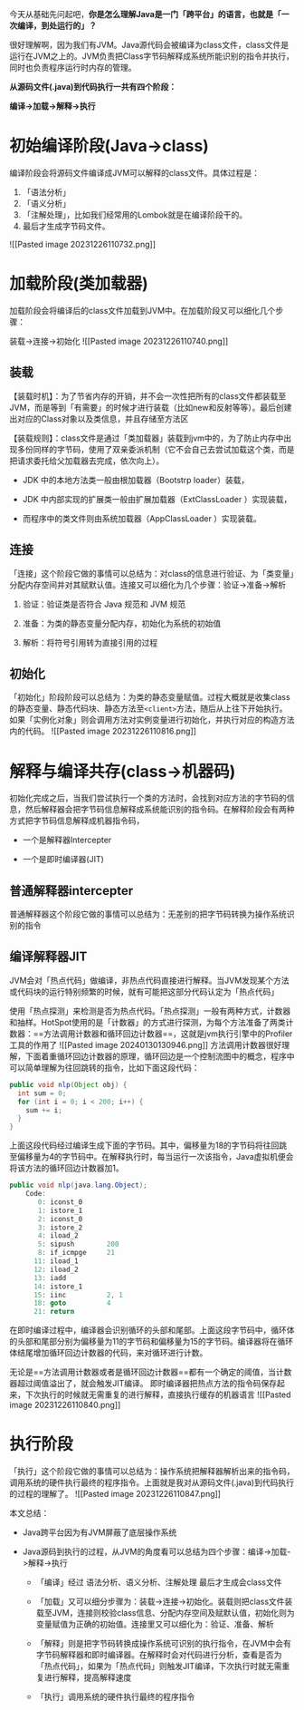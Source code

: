 今天从基础先问起吧，**你是怎么理解Java是一门「跨平台」的语言，也就是「一次编译，到处运行的」？**

很好理解啊，因为我们有JVM。Java源代码会被编译为class文件，class文件是运行在JVM之上的。JVM负责把Class字节码解释成系统所能识别的指令并执行，同时也负责程序运行时内存的管理。

**从源码文件(.java)到代码执行一共有四个阶段：**

**编译->加载->解释->执行**

# 初始编译阶段(Java->class)

编译阶段会将源码文件编译成JVM可以解释的class文件。具体过程是：
1. 「语法分析」
2. 「语义分析」
3. 「注解处理」，比如我们经常用的Lombok就是在编译阶段干的。
4. 最后才生成字节码文件。
    
![[Pasted image 20231226110732.png]]

# 加载阶段(类加载器)

加载阶段会将编译后的class文件加载到JVM中。在加载阶段又可以细化几个步骤：

装载->连接->初始化
![[Pasted image 20231226110740.png]]

## 装载

【装载时机】：为了节省内存的开销，并不会一次性把所有的class文件都装载至JVM，而是等到「有需要」的时候才进行装载（比如new和反射等等）。最后创建出对应的Class对象以及类信息，并且存储至方法区

【装载规则】：class文件是通过「类加载器」装载到jvm中的，为了防止内存中出现多份同样的字节码，使用了双亲委派机制（它不会自己去尝试加载这个类，而是把请求委托给父加载器去完成，依次向上）。

- JDK 中的本地方法类一般由根加载器（Bootstrp loader）装载，
    
- JDK 中内部实现的扩展类一般由扩展加载器（ExtClassLoader ）实现装载，
    
- 而程序中的类文件则由系统加载器（AppClassLoader ）实现装载。
    

## 连接

「连接」这个阶段它做的事情可以总结为：对class的信息进行验证、为「类变量」分配内存空间并对其赋默认值。连接又可以细化为几个步骤：验证->准备->解析

1. 验证：验证类是否符合 Java 规范和 JVM 规范
    
2. 准备：为类的静态变量分配内存，初始化为系统的初始值
    
3. 解析：将符号引用转为直接引用的过程
    

## 初始化

「初始化」阶段阶段可以总结为：为类的静态变量赋值。过程大概就是收集class的静态变量、静态代码块、静态方法至`<client>`方法，随后从上往下开始执行。如果「实例化对象」则会调用方法对实例变量进行初始化，并执行对应的构造方法内的代码。
![[Pasted image 20231226110816.png]]
# 解释与编译共存(class->机器码)

初始化完成之后，当我们尝试执行一个类的方法时，会找到对应方法的字节码的信息，然后解释器会把字节码信息解释成系统能识别的指令码。在解释阶段会有两种方式把字节码信息解释成机器指令码，

- 一个是解释器Intercepter
    
- 一个是即时编译器(JIT)

## 普通解释器intercepter

普通解释器这个阶段它做的事情可以总结为：无差别的把字节码转换为操作系统识别的指令

## 编译解释器JIT

JVM会对「热点代码」做编译，非热点代码直接进行解释。当JVM发现某个方法或代码块的运行特别频繁的时候，就有可能把这部分代码认定为「热点代码」

使用「热点探测」来检测是否为热点代码。「热点探测」一般有两种方式，计数器和抽样。HotSpot使用的是「计数器」的方式进行探测，为每个方法准备了两类计数器：==方法调用计数器和循环回边计数器==，这就是jvm执行引擎中的Profiler工具的作用了
![[Pasted image 20240130130946.png]]
方法调用计数器很好理解，下面着重循环回边计数器的原理，循环回边是一个控制流图中的概念，程序中可以简单理解为往回跳转的指令，比如下面这段代码：
```java
public void nlp(Object obj) {
  int sum = 0;
  for (int i = 0; i < 200; i++) {
    sum += i;
  }
}
```

上面这段代码经过编译生成下面的字节码。其中，偏移量为18的字节码将往回跳至偏移量为4的字节码中。在解释执行时，每当运行一次该指令，Java虚拟机便会将该方法的循环回边计数器加1。
```java
public void nlp(java.lang.Object);
    Code:
       0: iconst_0
       1: istore_1
       2: iconst_0
       3: istore_2
       4: iload_2
       5: sipush        200
       8: if_icmpge     21
      11: iload_1
      12: iload_2
      13: iadd
      14: istore_1
      15: iinc          2, 1
      18: goto          4
      21: return
```

在即时编译过程中，编译器会识别循环的头部和尾部。上面这段字节码中，循环体的头部和尾部分别为偏移量为11的字节码和偏移量为15的字节码。编译器将在循环体结尾增加循环回边计数器的代码，来对循环进行计数。

无论是==方法调用计数器或者是循环回边计数器==都有一个确定的阈值，当计数器超过阈值溢出了，就会触发JIT编译。
即时编译器把热点方法的指令码保存起来，下次执行的时候就无需重复的进行解释，直接执行缓存的机器语言
![[Pasted image 20231226110840.png]]


# 执行阶段

「执行」这个阶段它做的事情可以总结为：操作系统把解释器解析出来的指令码，调用系统的硬件执行最终的程序指令。上面就是我对从源码文件(.java)到代码执行的过程的理解了。
![[Pasted image 20231226110847.png]]

本文总结：

- Java跨平台因为有JVM屏蔽了底层操作系统
    
- Java源码到执行的过程，从JVM的角度看可以总结为四个步骤：编译->加载->解释->执行
    
    - 「编译」经过 语法分析、语义分析、注解处理 最后才生成会class文件
        
    - 「加载」又可以细分步骤为：装载->连接->初始化。装载则把class文件装载至JVM，连接则校验class信息、分配内存空间及赋默认值，初始化则为变量赋值为正确的初始值。连接里又可以细化为：验证、准备、解析
        
    - 「解释」则是把字节码转换成操作系统可识别的执行指令，在JVM中会有字节码解释器和即时编译器。在解释时会对代码进行分析，查看是否为「热点代码」，如果为「热点代码」则触发JIT编译，下次执行时就无需重复进行解释，提高解释速度
        
    - 「执行」调用系统的硬件执行最终的程序指令